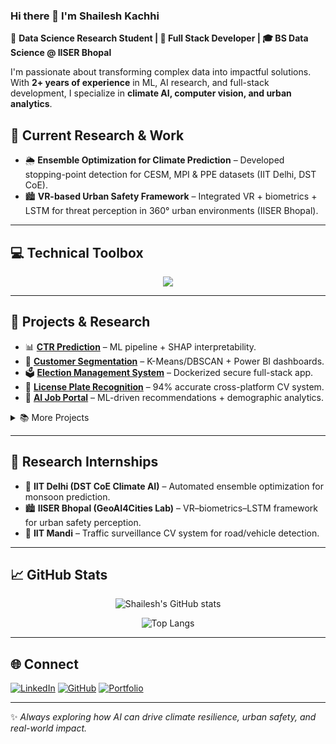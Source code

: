 ### Hi there 👋 I'm Shailesh Kachhi  

🚀 **Data Science Research Student | 🔬 Full Stack Developer | 🎓 BS Data Science @ IISER Bhopal**  

I'm passionate about transforming complex data into impactful solutions. With **2+ years of experience** in ML, AI research, and full-stack development, I specialize in **climate AI, computer vision, and urban analytics**.  


## 🔭 Current Research & Work
- 🌦️ **Ensemble Optimization for Climate Prediction** – Developed stopping-point detection for CESM, MPI & PPE datasets (IIT Delhi, DST CoE).  
- 🏙️ **VR-based Urban Safety Framework** – Integrated VR + biometrics + LSTM for threat perception in 360° urban environments (IISER Bhopal).  

---

## 💻 Technical Toolbox
<p align="center">
<img src="https://skillicons.dev/icons?i=python,js,html,css,react,nodejs,php,mysql,pytorch,tensorflow,opencv,matlab,docker,firebase,supabase,git,github,vscode&perline=9" />
</p>

---

## 🧠 Projects & Research
- 📊 [**CTR Prediction**](https://github.com/shaileshkachhi/ctr-prediction) – ML pipeline + SHAP interpretability.  
- 👥 [**Customer Segmentation**](https://github.com/shaileshkachhi/customer-segmentation) – K-Means/DBSCAN + Power BI dashboards.  
- 🗳️ [**Election Management System**](https://github.com/shaileshkachhi/election-management) – Dockerized secure full-stack app.  
- 🚗 [**License Plate Recognition**](https://github.com/shaileshkachhi/license-plate-recognition) – 94% accurate cross-platform CV system.  
- 💼 [**AI Job Portal**](https://github.com/shaileshkachhi/job-portal) – ML-driven recommendations + demographic analytics.  

<details>
<summary>📚 More Projects</summary>
- 🌦️ Climate Data Analysis – Statistical + ML methods on long-term precipitation datasets.  
- 🚦 Traffic Surveillance – CV model for road classification + vehicle detection from drones.  
</details>

---

## 🔬 Research Internships
- 🏢 **IIT Delhi (DST CoE Climate AI)** – Automated ensemble optimization for monsoon prediction.  
- 🏙️ **IISER Bhopal (GeoAI4Cities Lab)** – VR–biometrics–LSTM framework for urban safety perception.  
- 🚦 **IIT Mandi** – Traffic surveillance CV system for road/vehicle detection.  

---

## 📈 GitHub Stats
<div align="center">

![Shailesh's GitHub stats](https://github-readme-stats.vercel.app/api?username=shailesh22290&show_icons=true&theme=radical)  


![Top Langs](https://github-readme-stats.vercel.app/api/top-langs/?username=shailesh22290&layout=compact&theme=radical)  


</div>

---

## 🌐 Connect
[![LinkedIn](https://img.shields.io/badge/LinkedIn-Connect-blue?logo=linkedin)]([https://linkedin.com/in/shailesh-kachhi](https://www.linkedin.com/in/shailesh-kachhi-681a041a2/))
[![GitHub](https://img.shields.io/badge/GitHub-Follow-black?logo=github)](https://github.com/shailesh22290)
[![Portfolio](https://img.shields.io/badge/Portfolio-Visit-green?logo=googlechrome)](https://shailesh22290.github.io)  

---
✨ *Always exploring how AI can drive climate resilience, urban safety, and real-world impact.*  
